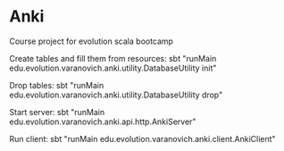 # Anki
Course project for evolution scala bootcamp

Create tables and fill them from resources:
sbt "runMain edu.evolution.varanovich.anki.utility.DatabaseUtility init"

Drop tables:
sbt "runMain edu.evolution.varanovich.anki.utility.DatabaseUtility drop"

Start server:
sbt "runMain edu.evolution.varanovich.anki.api.http.AnkiServer"

Run client:
sbt "runMain edu.evolution.varanovich.anki.client.AnkiClient"